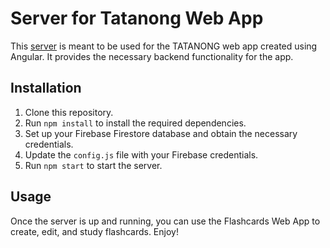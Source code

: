 # Server for Tatanong Web App

This [server](<(https://dev.to/ibukunfolay/build-a-nodejs-server-using-firebasefirestore-crud-2725)>) is meant to be used for the TATANONG web app created using Angular. It provides the necessary backend functionality for the app.

## Installation

1. Clone this repository.
2. Run `npm install` to install the required dependencies.
3. Set up your Firebase Firestore database and obtain the necessary credentials.
4. Update the `config.js` file with your Firebase credentials.
5. Run `npm start` to start the server.

## Usage

Once the server is up and running, you can use the Flashcards Web App to create, edit, and study flashcards. Enjoy!
